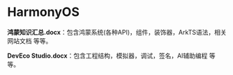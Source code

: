 # HarmonyOS
**鸿蒙知识汇总.docx**：包含鸿蒙系统(各种API)，组件，装饰器，ArkTS语法，相关网站文档 等等。

**DevEco Studio.docx**：包含工程结构，模拟器，调试，签名，AI辅助编程  等等。
